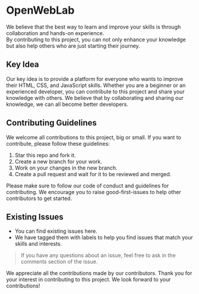 # OpenWebLab

We believe that the best way to learn and improve your skills is through collaboration and hands-on experience.
<br>
By contributing to this project, you can not only enhance your knowledge but also help others who are just starting their journey.

## Key Idea

Our key idea is to provide a platform for everyone who wants to improve their HTML, CSS, and JavaScript skills. Whether you are a beginner or an experienced developer, you can contribute to this project and share your knowledge with others. We believe that by collaborating and sharing our knowledge, we can all become better developers.

## Contributing Guidelines

We welcome all contributions to this project, big or small. If you want to contribute, please follow these guidelines:

1. Star this repo and fork it.
2. Create a new branch for your work.
3. Work on your changes in the new branch.
4. Create a pull request and wait for it to be reviewed and merged.

Please make sure to follow our code of conduct and guidelines for contributing. We encourage you to raise good-first-issues to help other contributors to get started.

## Existing Issues

- You can find existing issues here. 
- We have tagged them with labels to help you find issues that match your skills and interests.
> If you have any questions about an issue, feel free to ask in the comments section of the issue.

We appreciate all the contributions made by our contributors. 
Thank you for your interest in contributing to this project. We look forward to your contributions!
